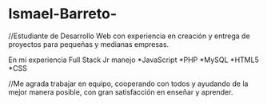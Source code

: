 # Ismael-Barreto-

//Estudiante de Desarrollo Web con experiencia en
 creación y entrega de proyectos para pequeñas y
 medianas empresas.

En mi experiencia Full Stack Jr manejo 
*JavaScript
*PHP
*MySQL
*HTML5 
*CSS

//Me agrada trabajar en equipo, cooperando con 
todos y ayudando de la mejor manera posible, con 
gran satisfacción en enseñar y aprender.
